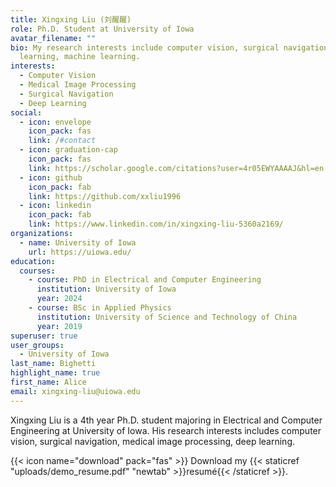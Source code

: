 ```yaml
---
title: Xingxing Liu (刘醒醒)
role: Ph.D. Student at University of Iowa
avatar_filename: ""
bio: My research interests include computer vision, surgical navigation, deep
  learning, machine learning.
interests:
  - Computer Vision
  - Medical Image Processing
  - Surgical Navigation
  - Deep Learning
social:
  - icon: envelope
    icon_pack: fas
    link: /#contact
  - icon: graduation-cap
    icon_pack: fas
    link: https://scholar.google.com/citations?user=4r05EWYAAAAJ&hl=en
  - icon: github
    icon_pack: fab
    link: https://github.com/xxliu1996
  - icon: linkedin
    icon_pack: fab
    link: https://www.linkedin.com/in/xingxing-liu-5360a2169/
organizations:
  - name: University of Iowa
    url: https://uiowa.edu/
education:
  courses:
    - course: PhD in Electrical and Computer Engineering
      institution: University of Iowa
      year: 2024
    - course: BSc in Applied Physics
      institution: University of Science and Technology of China
      year: 2019
superuser: true
user_groups:
  - University of Iowa
last_name: Bighetti
highlight_name: true
first_name: Alice
email: xingxing-liu@uiowa.edu
---
```

Xingxing Liu is a 4th year Ph.D. student majoring in Electrical and Computer Engineering at University of Iowa. His research interests includes computer vision, surgical navigation, medical image processing, deep learning.

{{< icon name="download" pack="fas" >}} Download my {{< staticref "uploads/demo_resume.pdf" "newtab" >}}resumé{{< /staticref >}}.